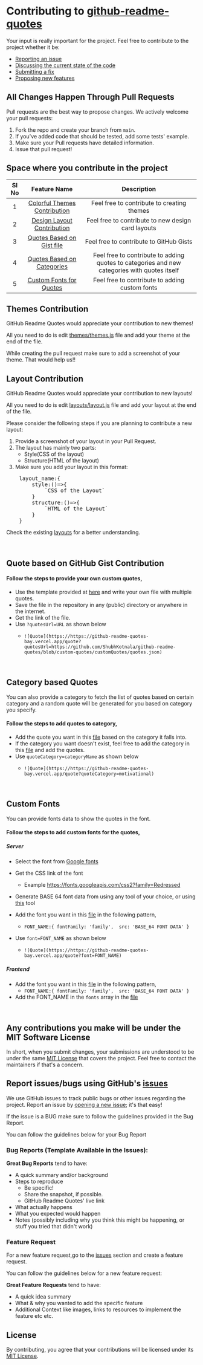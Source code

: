 # Contributing to [github-readme-quotes](https://github.com/shravan20/github-readme-quotes)

Your input is really important for the project. Feel free to contribute to the project whether it be:

- [Reporting an issue](https://github.com/shravan20/github-readme-quotes/issues/new/choose)
- [Discussing the current state of the code](https://github.com/shravan20/github-readme-quotes/issues/new/choose)
- [Submitting a fix](https://github.com/shravan20/github-readme-quotes/issues/new/choose)
- [Proposing new features](https://github.com/shravan20/github-readme-quotes/issues/new/choose)

## All Changes Happen Through Pull Requests

Pull requests are the best way to propose changes. We actively welcome your pull requests:

1. Fork the repo and create your branch from `main`.
2. If you've added code that should be tested, add some tests' example.
3. Make sure your Pull requests have detailed information.
4. Issue that pull request!

## Space where you contribute in the project

| Sl No  | Feature Name  | Description  |
|:-:|:-:|:-:|
| 1 | [Colorful Themes Contribution](#themes-contribution) | Feel free to contribute to creating themes |
| 2 | [Design Layout Contribution](#layout-contribution) | Feel free to contribute to new design card layouts |
| 3 | [Quotes Based on Gist file](#quote-based-on-github-gist-contribution) | Feel free to contribute to GitHub Gists |
| 4 | [Quotes Based on Categories](#category-based-quotes) | Feel free to contribute to adding quotes to categories and new categories with quotes itself |
| 5 | [Custom Fonts for Quotes](#custom-fonts) | Feel free to contribute to adding custom fonts |


## Themes Contribution

GitHub Readme Quotes would appreciate your contribution to new themes!

All you need to do is edit [themes/themes.js](./src/themes/themes.js) file and add your theme at the end of the file.

While creating the pull request make sure to add a screenshot of your theme. That would help us!!

## Layout Contribution

GitHub Readme Quotes would appreciate your contribution to new layouts!

All you need to do is edit [layouts/layout.js](./src/layouts/layout.js) file and add your layout at the end of the file.

Please consider the following steps if you are planning to contribute a new layout:

1. Provide a screenshot of your layout in your Pull Request.
2. The layout has mainly two parts: 
    - Style(CSS of the layout)
    - Structure(HTML of the layout)
3. Make sure you add your layout in this format:
<pre>
    layout_name:{
        style:()=>{
            `CSS of the Layout`
        }
        structure:()=>{
            `HTML of the Layout`
        }
    }
</pre>

Check the existing [layouts](./src/layouts/layout.js) for a better understanding.

<br>

## Quote based on GitHub Gist Contribution
#### Follow the steps to provide your own custom quotes,
- Use the template provided at [here](./customQuotes/quotes.json) and write your own file with multiple quotes.
- Save the file in the repository in any (public) directory or anywhere in the internet.
- Get the link of the file. 
- Use `?quotesUrl=URL` as shown below
  - ```
    ![Quote](https://https://github-readme-quotes-bay.vercel.app/quote?quotesUrl=https://github.com/ShubhKotnala/github-readme-quotes/blob/custom-quotes/customQuotes/quotes.json)
    ```

<br>


## Category based Quotes
You can also provide a category to fetch the list of quotes based on certain category and a random quote will be generated for you based on category you specify.

#### Follow the steps to add quotes to category,
- Add the quote you want in this [file](./customQuotes/category.json) based on the category it falls into.
- If the category you want doesn't exist, feel free to add the category in this [file](./customQuotes/category.json) and add the quotes.
- Use `quoteCategory=categoryName` as shown below
  - ```
    ![Quote](https://https://github-readme-quotes-bay.vercel.app/quote?quoteCategory=motivational)
    ```

<br>


## Custom Fonts
You can provide fonts data to show the quotes in the font. 

#### Follow the steps to add custom fonts for the quotes,
##### Server
- Select the font from [Google fonts](https://fonts.google.com)
- Get the CSS link of the font
  - Example https://fonts.googleapis.com/css2?family=Redressed
- Generate BASE 64 font data from using any tool of your choice, or using [this](https://amio.github.io/embedded-google-fonts/) tool
-  Add the font you want in this [file](./src/fonts/fonts.js) in the following pattern, 
   - `FONT_NAME:{
    fontFamily: 'family', 
    src: 'BASE_64 FONT DATA'
  }`
  
- Use `font=FONT_NAME` as shown below
  - ```
    ![Quote](https://https://github-readme-quotes-bay.vercel.app/quote?font=FONT_NAME)
    ```
##### Frontend

-  Add the font you want in this [file](./frontend/src/util/fonts/index.js) in the following pattern, 
   - `FONT_NAME:{
    fontFamily: 'family', 
    src: 'BASE_64 FONT DATA'
  }`
- Add the FONT_NAME in the `fonts` array in the [file](./frontend/src/config/cardTemplate/index.js)

<br>


## Any contributions you make will be under the MIT Software License

In short, when you submit changes, your submissions are understood to be under the same [MIT License](http://choosealicense.com/licenses/mit/) that covers the project. Feel free to contact the maintainers if that's a concern.

## Report issues/bugs using GitHub's [issues](https://github.com/shravan20/github-readme-quotes/issues)

We use GitHub issues to track public bugs or other issues regarding the project. Report an issue by [opening a new issue](https://github.com/shravan20/github-readme-quotes/issues/new/choose); it's that easy!

If the issue is a BUG make sure to follow the guidelines provided in the Bug Report.

You can follow the guidelines below for your Bug Report

### Bug Reports (Template Available in the Issues): 

**Great Bug Reports** tend to have:

- A quick summary and/or background
- Steps to reproduce
  - Be specific!
  - Share the snapshot, if possible.
  - GitHub Readme Quotes' live link
- What actually happens
- What you expected would happen
- Notes (possibly including why you think this might be happening, or stuff you tried that didn't work)

### Feature Request

For a new feature request,go to the [issues](https://github.com/shravan20/github-readme-quotes/issues) section and create a feature request.
<br>

You can follow the guidelines below for a new feature request:

**Great Feature Requests** tend to have:

- A quick idea summary
- What & why you wanted to add the specific feature
- Additional Context like images, links to resources to implement the feature etc etc.


## License

By contributing, you agree that your contributions will be licensed under its [MIT License](./LICENSE).

